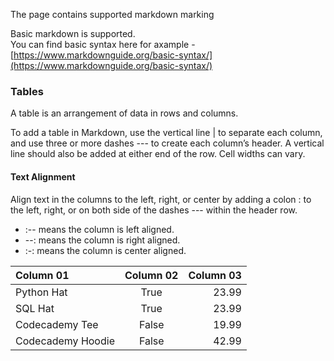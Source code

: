 The page contains supported markdown marking

Basic markdown is supported.   
You can find basic syntax here for axample - [https://www.markdownguide.org/basic-syntax/](https://www.markdownguide.org/basic-syntax/)

### Tables
A table is an arrangement of data in rows and columns.

To add a table in Markdown, use the vertical line | to separate each column, and use three or more dashes --- to create each column’s header. A vertical line should also be added at either end of the row. Cell widths can vary. 

#### Text Alignment
Align text in the columns to the left, right, or center by adding a colon : to the left, right, or on both side of the dashes --- within the header row.

- :-- means the column is left aligned.
- --: means the column is right aligned.
- :-: means the column is center aligned.

| Column 01 | Column 02 | Column 03 |
| :---------------- | :------: | ----: |
| Python Hat        |   True   | 23.99 |
| SQL Hat           |   True   | 23.99 |
| Codecademy Tee    |  False   | 19.99 |
| Codecademy Hoodie |  False   | 42.99 |

